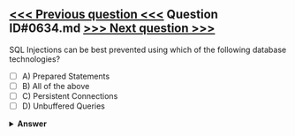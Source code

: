 [<<< Previous question <<<](0633.md)   Question ID#0634.md   [>>> Next question >>>](0635.md)
---

SQL Injections can be best prevented using which of the following database technologies?




- [ ] A) Prepared Statements
- [ ] B) All of the above
- [ ] C) Persistent Connections
- [ ] D) Unbuffered Queries

<details><summary><b>Answer</b></summary>
<p>
  Answer: <strong>A</strong>
</p>
</details>
